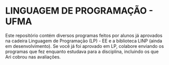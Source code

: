 # LINGUAGEM DE PROGRAMAÇÃO - UFMA

Este repositório contém diversos programas feitos por alunos já aprovados na cadeira Linguagem de Programação (LP) - EE e a biblioteca LINP (ainda em desenvolvimento). Se você já foi aprovado em LP, colabore enviando os programas que fez enquanto estudava para a disciplina, incluindo os que Ari cobrou nas avaliações.